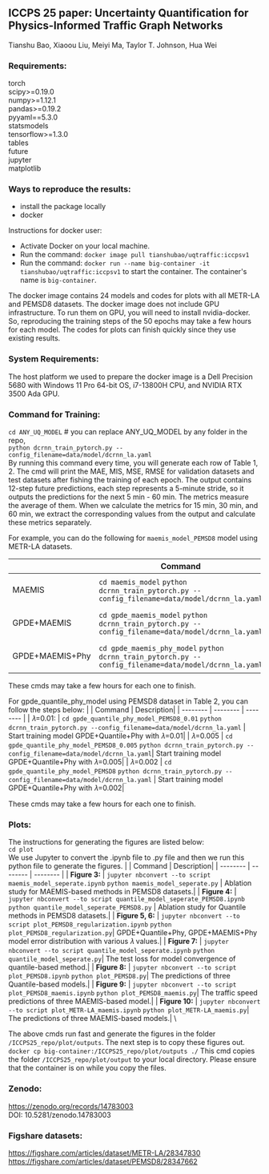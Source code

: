 ## **ICCPS 25 paper: Uncertainty Quantification for Physics-Informed Traffic Graph Networks**
Tianshu Bao, Xiaoou Liu, Meiyi Ma, Taylor T. Johnson, Hua Wei


### Requirements:
torch \
scipy>=0.19.0 \
numpy>=1.12.1 \
pandas>=0.19.2 \
pyyaml==5.3.0 \
statsmodels \
tensorflow>=1.3.0 \
tables \
future \
jupyter \
matplotlib


### Ways to reproduce the results: 
- install the package locally
- docker
  
Instructions for docker user:
- Activate Docker on your local machine. 
- Run the command: ``` docker image pull tianshubao/uqtraffic:iccpsv1 ``` 
- Run the command: ``` docker run --name big-container -it tianshubao/uqtraffic:iccpsv1 ``` to start the container.  The container's name is `big-container`.

The docker image contains 24 models and codes for plots with all METR-LA and PEMSD8 datasets. The docker image does not include GPU infrastructure. To run them on GPU, you will need to install nvidia-docker. So, reproducing the training steps of the 50 epochs may take a few hours for each model. The codes for plots can finish quickly since they use existing results.

### System Requirements: 
The host platform we used to prepare the docker image is a Dell Precision 5680 with Windows 11 Pro 64-bit OS, i7-13800H CPU, and NVIDIA RTX 3500 Ada GPU.

### Command for Training: 
```cd ANY_UQ_MODEL```            # you can replace ANY_UQ_MODEL by any folder in the repo,  \
```python dcrnn_train_pytorch.py --config_filename=data/model/dcrnn_la.yaml```    
By running this command every time, you will generate each row of Table 1, 2. The cmd will print the MAE, MIS, MSE, RMSE for validation datasets and test datasets after fishing the training of each epoch. The output contains 12-step future predictions, each step represents a 5-minute stride, so it outputs the predictions for the next 5 min - 60 min. The metrics measure the average of them. When we calculate the metrics for 15 min, 30 min, and 60 min, we extract the corresponding values from the output and calculate these metrics separately.

For example, you can do the following for `maemis_model_PEMSD8` model using METR-LA datasets.

|          | Command | Description|
| -------- | -------- | -------- |
| MAEMIS    | `cd maemis_model` `python dcrnn_train_pytorch.py --config_filename=data/model/dcrnn_la.yaml` | Start training maemis_model using METR-LA datasets|
| GPDE+MAEMIS   | `cd gpde_maemis_model` `python dcrnn_train_pytorch.py --config_filename=data/model/dcrnn_la.yaml`| Start training gpde_maemis_model using METR-LA datasets|
| GPDE+MAEMIS+Phy    | `cd gpde_maemis_phy_model` `python dcrnn_train_pytorch.py --config_filename=data/model/dcrnn_la.yaml` | Start training gpde_maemis_phy_model using METR-LA datasets|

These cmds may take a few hours for each one to finish.

For gpde_quantile_phy_model using PEMSD8 dataset in Table 2, you can follow the steps below:
|          | Command | Description|
| -------- | -------- | -------- |
| 𝜆=0.01:    | `cd gpde_quantile_phy_model_PEMSD8_0.01` `python dcrnn_train_pytorch.py --config_filename=data/model/dcrnn_la.yaml` | Start training model GPDE+Quantile+Phy with 𝜆=0.01|
| 𝜆=0.005    | `cd gpde_quantile_phy_model_PEMSD8_0.005` `python dcrnn_train_pytorch.py --config_filename=data/model/dcrnn_la.yaml`| Start training model GPDE+Quantile+Phy with 𝜆=0.005|
| 𝜆=0.002    | `cd gpde_quantile_phy_model_PEMSD8` `python dcrnn_train_pytorch.py --config_filename=data/model/dcrnn_la.yaml` | Start training model GPDE+Quantile+Phy with 𝜆=0.002|

These cmds may take a few hours for each one to finish.


### Plots: ###
The instructions for generating the figures are listed below: \
```cd plot``` \
We use Jupyter to convert the .ipynb file to .py file and then we run this python file to generate the figures.
|          | Command | Description|
| -------- | -------- | -------- |
| **Figure 3:**    | ```jupyter nbconvert --to script maemis_model_seperate.ipynb``` ```python maemis_model_seperate.py``` | Ablation study for MAEMIS-based methods in PEMSD8 datasets.|
| **Figure 4:**    | ```jupyter nbconvert --to script quantile_model_seperate_PEMSD8.ipynb``` ```python quantile_model_seperate_PEMSD8.py``` | Ablation study for Quantile methods in PEMSD8 datasets.|
| **Figure 5, 6:**   | `jupyter nbconvert --to script plot_PEMSD8_regularization.ipynb` `python plot_PEMSD8_regularization.py`| GPDE+Quantile+Phy, GPDE+MAEMIS+Phy model error distribution with various 𝜆 values.|
| **Figure 7:**    | `jupyter nbconvert --to script quantile_model_seperate.ipynb` `python quantile_model_seperate.py`| The test loss for model convergence of quantile-based method.|
| **Figure 8:**    | ```jupyter nbconvert --to script plot_PEMSD8.ipynb``` ```python plot_PEMSD8.py```| The predictions of three Quantile-based models.|
| **Figure 9:**    | `jupyter nbconvert --to script plot_PEMSD8_maemis.ipynb` `python plot_PEMSD8_maemis.py`| The traffic speed predictions of three MAEMIS-based model.|
| **Figure 10:**   | `jupyter nbconvert --to script plot_METR-LA_maemis.ipynb` `python plot_METR-LA_maemis.py`| The predictions of three MAEMIS-based models.| \

The above cmds run fast and generate the figures in the folder `/ICCPS25_repo/plot/outputs`. The next step is to copy these figures out. \
```docker cp big-container:/ICCPS25_repo/plot/outputs ./``` 
This cmd copies the folder `/ICCPS25_repo/plot/output` to your local directory. Please ensure that the container is on while you copy the files.

### Zenodo: 
https://zenodo.org/records/14783003 \
DOI: 10.5281/zenodo.14783003

### Figshare datasets:
https://figshare.com/articles/dataset/METR-LA/28347830 \
https://figshare.com/articles/dataset/PEMSD8/28347662
